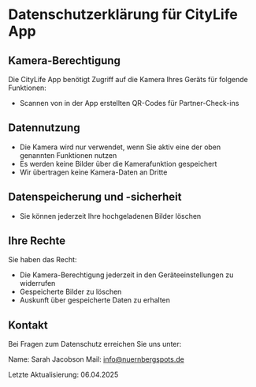 # Datenschutzerklärung für CityLife App

## Kamera-Berechtigung
Die CityLife App benötigt Zugriff auf die Kamera Ihres Geräts für folgende Funktionen:
- Scannen von in der App erstellten QR-Codes für Partner-Check-ins

## Datennutzung
- Die Kamera wird nur verwendet, wenn Sie aktiv eine der oben genannten Funktionen nutzen
- Es werden keine Bilder über die Kamerafunktion gespeichert
- Wir übertragen keine Kamera-Daten an Dritte

## Datenspeicherung und -sicherheit
- Sie können jederzeit Ihre hochgeladenen Bilder löschen

## Ihre Rechte
Sie haben das Recht:
- Die Kamera-Berechtigung jederzeit in den Geräteeinstellungen zu widerrufen
- Gespeicherte Bilder zu löschen
- Auskunft über gespeicherte Daten zu erhalten

## Kontakt
Bei Fragen zum Datenschutz erreichen Sie uns unter:

Name: Sarah Jacobson
Mail: info@nuernbergspots.de

Letzte Aktualisierung: 06.04.2025